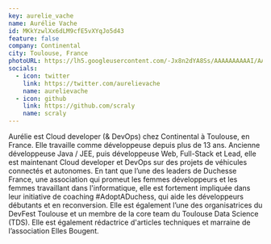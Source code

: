 ```yaml
---
key: aurelie_vache
name: Aurélie Vache
id: MKkYzwlXx6dLM9cfE5vXYqJo5d43
feature: false
company: Continental
city: Toulouse, France
photoURL: https://lh5.googleusercontent.com/-Jx8n2dYA8Ss/AAAAAAAAAAI/AAAAAAAAYLA/oDqXfvM9CfY/photo.jpg
socials:
  - icon: twitter
    link: https://twitter.com/aurelievache
    name: aurelievache
  - icon: github
    link: https://github.com/scraly
    name: scraly
---
```

Aurélie est Cloud developer (& DevOps) chez Continental à Toulouse, en France. Elle travaille comme développeuse depuis plus de 13 ans. Ancienne développeuse Java / JEE, puis développeuse Web, Full-Stack et Lead, elle est maintenant Cloud developer et DevOps sur des projets de véhicules connectés et autonomes. En tant que l’une des leaders de Duchesse France, une association qui promeut les femmes développeurs et les femmes travaillant dans l'informatique, elle est fortement impliquée dans leur initiative de coaching #AdoptADuchess, qui aide les développeurs débutants et en reconversion. Elle est également l’une des organisatrices du DevFest Toulouse et un membre de la core team du Toulouse Data Science (TDS).
Elle est également rédactrice d'articles techniques et marraine de l’association Elles Bougent.

